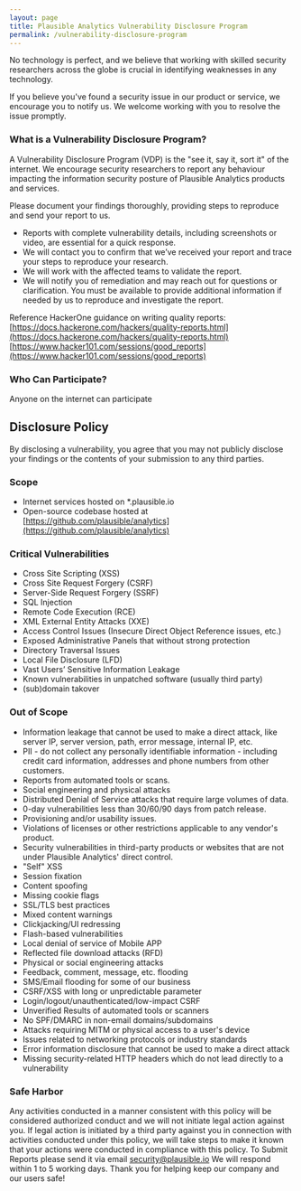 ```yaml
---
layout: page
title: Plausible Analytics Vulnerability Disclosure Program
permalink: /vulnerability-disclosure-program
---
```



No technology is perfect, and we believe that working with skilled security researchers across the globe is crucial in identifying weaknesses in any technology.

If you believe you've found a security issue in our product or service, we encourage you to notify us. We welcome working with you to resolve the issue promptly.

### What is a Vulnerability Disclosure Program?

A Vulnerability Disclosure Program (VDP) is the "see it, say it, sort it" of the internet. We encourage security researchers to report any behaviour impacting the information security posture of Plausible Analytics products and services.

Please document your findings thoroughly, providing steps to reproduce and send your report to us.

* Reports with complete vulnerability details, including screenshots or video, are essential for a quick response.
* We will contact you to confirm that we’ve received your report and trace your steps to reproduce your research.
* We will work with the affected teams to validate the report.
* We will notify you of remediation and may reach out for questions or clarification. You must be available to provide additional information if needed by us to reproduce and investigate the report.

Reference HackerOne guidance on writing quality reports:
[https://docs.hackerone.com/hackers/quality-reports.html](https://docs.hackerone.com/hackers/quality-reports.html)
[https://www.hacker101.com/sessions/good_reports](https://www.hacker101.com/sessions/good_reports)

### Who Can Participate?

Anyone on the internet can participate

## Disclosure Policy

By disclosing a vulnerability, you agree that you may not publicly disclose your findings or the contents of your submission to any third parties.

### Scope

* Internet services hosted on *.plausible.io
* Open-source codebase hosted at [https://github.com/plausible/analytics](https://github.com/plausible/analytics)

### Critical Vulnerabilities

* Cross Site Scripting (XSS)
* Cross Site Request Forgery (CSRF)
* Server-Side Request Forgery (SSRF)
* SQL Injection
* Remote Code Execution (RCE)
* XML External Entity Attacks (XXE)
* Access Control Issues (Insecure Direct Object Reference issues, etc.)
* Exposed Administrative Panels that without strong protection
* Directory Traversal Issues
* Local File Disclosure (LFD)
* Vast Users’ Sensitive Information Leakage
* Known vulnerabilities in unpatched software (usually third party)
* (sub)domain takover

### Out of Scope

* Information leakage that cannot be used to make a direct attack, like server IP, server version, path, error message, internal IP, etc.
* PII - do not collect any personally identifiable information - including credit card information, addresses and phone numbers from other customers.
* Reports from automated tools or scans.
* Social engineering and physical attacks
* Distributed Denial of Service attacks that require large volumes of data.
* 0-day vulnerabilities less than 30/60/90 days from patch release.
* Provisioning and/or usability issues.
* Violations of licenses or other restrictions applicable to any vendor's product.
* Security vulnerabilities in third-party products or websites that are not under Plausible Analytics' direct control.
* "Self" XSS
* Session fixation
* Content spoofing
* Missing cookie flags
* SSL/TLS best practices
* Mixed content warnings
* Clickjacking/UI redressing
* Flash-based vulnerabilities
* Local denial of service of Mobile APP
* Reflected file download attacks (RFD)
* Physical or social engineering attacks
* Feedback, comment, message, etc. flooding
* SMS/Email flooding for some of our business
* CSRF/XSS with long or unpredictable parameter
* Login/logout/unauthenticated/low-impact CSRF
* Unverified Results of automated tools or scanners
* No SPF/DMARC in non-email domains/subdomains
* Attacks requiring MITM or physical access to a user's device
* Issues related to networking protocols or industry standards
* Error information disclosure that cannot be used to make a direct attack
* Missing security-related HTTP headers which do not lead directly to a vulnerability

### Safe Harbor

Any activities conducted in a manner consistent with this policy will be considered authorized conduct and we will not initiate legal action against you. If legal action is initiated by a third party against you in connection with activities conducted under this policy, we will take steps to make it known that your actions were conducted in compliance with this policy.
To Submit Reports please send it via email
[security@plausible.io](mailto:security@plausible.io)
We will respond within 1 to 5 working days.
Thank you for helping keep our company and our users safe!
